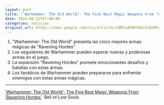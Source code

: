 ```yaml
---
layout: post
title: "‘Warhammer: The Old World’- The Five Best Magic Weapons From ‘Ravening Hordes’ - Bell of Lost Souls"
date: 2024-08-22T07:00:00
categories: noticias
original_url: https://news.google.com/rss/articles/CBMiuAFBVV95cUxQV0FpakZtS2tOb0JZejZLRERONGlqM000Skh0YjJHTUZSSEo5U0VhQVRROGhqVGMxNTdPTmNDNmNwOS1uOEgxOThFQVk1OVRYR2JXQUtSTU56UUJtclkzMWZBTGFhVTFfM2ZfQzFnRENWbFUyZW1nRU1PZnhlTGU5WUdlclJvSGxCeUo0RXNoMnJDTVUzSWFkSEZMbnhiY1lKeGlhZzJIT3JkeGVYOFg4WEN5Q0pDRW0t?oc=5
---
```



1. "Warhammer: The Old World" presenta las cinco mejores armas mágicas de "Ravening Hordes".
2. Los seguidores de Warhammer pueden esperar nuevas y poderosas armas en el juego.
3. La expansión "Ravening Hordes" promete emocionantes desafíos y batallas con estas armas.
4. Los fanáticos de Warhammer pueden prepararse para enfrentar enemigos con estas armas mágicas.


---


[‘Warhammer: The Old World’- The Five Best Magic Weapons From ‘Ravening Hordes’](https://news.google.com/rss/articles/CBMiuAFBVV95cUxQV0FpakZtS2tOb0JZejZLRERONGlqM000Skh0YjJHTUZSSEo5U0VhQVRROGhqVGMxNTdPTmNDNmNwOS1uOEgxOThFQVk1OVRYR2JXQUtSTU56UUJtclkzMWZBTGFhVTFfM2ZfQzFnRENWbFUyZW1nRU1PZnhlTGU5WUdlclJvSGxCeUo0RXNoMnJDTVUzSWFkSEZMbnhiY1lKeGlhZzJIT3JkeGVYOFg4WEN5Q0pDRW0t?oc=5)  Bell of Lost Souls